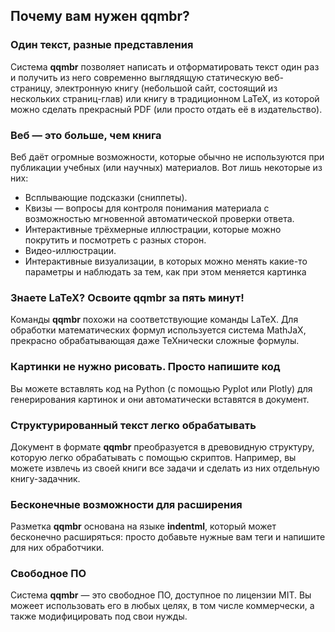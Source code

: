 ## Почему вам нужен qqmbr?
### Один текст, разные представления
Система **qqmbr** позволяет написать и отформатировать текст один раз и получить из него современно выглядящую статическую веб-страницу, электронную книгу (небольшой сайт, состоящий из нескольких страниц-глав) или книгу в традиционном LaTeX, из которой можно сделать прекрасный PDF (или просто отдать её в издательство).

### Веб — это больше, чем книга
Веб даёт огромные возможности, которые обычно не используются при публикации учебных (или научных) материалов. Вот лишь некоторые из них:

- Всплывающие подсказки (сниппеты).
- Квизы — вопросы для контроля понимания материала с возможностью мгновенной автоматической проверки ответа.
- Интерактивные трёхмерные иллюстрации, которые можно покрутить и посмотреть с разных сторон.
- Видео-иллюстрации.
- Интерактивные визуализации, в которых можно менять какие-то параметры и наблюдать за тем, как при этом меняется  картинка

### Знаете LaTeX? Освоите qqmbr за пять минут!
Команды **qqmbr** похожи на соответствующие команды LaTeX. Для обработки математических формул используется система MathJaX, прекрасно обрабатывающая даже TeXнически сложные формулы.

### Картинки не нужно рисовать. Просто напишите код
Вы можете вставлять код на Python (с помощью Pyplot или Plotly) для генерирования картинок и они автоматически вставятся в документ.

### Структурированный текст легко обрабатывать

Документ в формате **qqmbr** преобразуется в древовидную структуру, которую легко обрабатывать с помощью скриптов. Например, вы можете извлечь из своей книги все задачи и сделать из них отдельную книгу-задачник.

### Бесконечные возможности для расширения

Разметка **qqmbr** основана на языке **indentml**, который может бесконечно расширяться: просто добавьте нужные вам теги и напишите для них обработчики.

### Свободное ПО

Система **qqmbr** — это свободное ПО, доступное по лицензии MIT. Вы можеет использовать его в любых целях, в том числе коммерчески, а также модифицировать под свои нужды.

